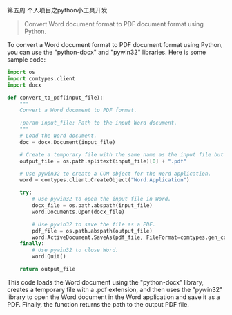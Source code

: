 第五周 个人项目之python小工具开发

> Convert Word document format to PDF document format using Python.

To convert a Word document format to PDF document format using Python, you can use the "python-docx" and "pywin32" libraries. Here is some sample code:

```python
import os
import comtypes.client
import docx

def convert_to_pdf(input_file):
    """
    Convert a Word document to PDF format.

    :param input_file: Path to the input Word document.
    """
    # Load the Word document.
    doc = docx.Document(input_file)

    # Create a temporary file with the same name as the input file but with a .pdf extension.
    output_file = os.path.splitext(input_file)[0] + ".pdf"

    # Use pywin32 to create a COM object for the Word application.
    word = comtypes.client.CreateObject("Word.Application")

    try:
        # Use pywin32 to open the input file in Word.
        docx_file = os.path.abspath(input_file)
        word.Documents.Open(docx_file)

        # Use pywin32 to save the file as a PDF.
        pdf_file = os.path.abspath(output_file)
        word.ActiveDocument.SaveAs(pdf_file, FileFormat=comtypes.gen_constants.wdFormatPDF)
    finally:
        # Use pywin32 to close Word.
        word.Quit()

    return output_file
```

This code loads the Word document using the "python-docx" library, creates a temporary file with a .pdf extension, and then uses the "pywin32" library to open the Word document in the Word application and save it as a PDF. Finally, the function returns the path to the output PDF file.